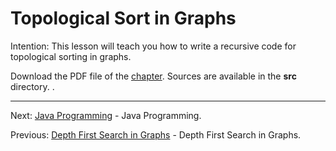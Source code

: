 # Topological Sort in Graphs

Intention: This lesson will teach you how to write a recursive code for topological sorting in graphs.

Download the PDF file of the [chapter](chapter_20.pdf). Sources are available in the <b>src</b> directory. 
.

<hr>

Next: [Java Programming](../../README.md "Java Programming") - Java Programming.

Previous: [Depth First Search in Graphs](chapter_19.md "Depth First Search in Graphs") - Depth First Search in Graphs.